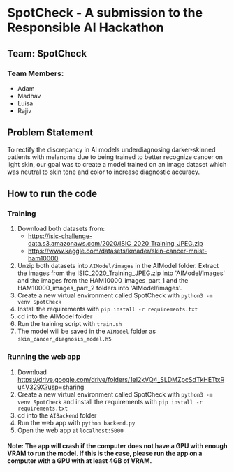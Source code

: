 # SpotCheck - A submission to the Responsible AI Hackathon
## Team: SpotCheck
### Team Members:
- Adam
- Madhav
- Luisa
- Rajiv

## Problem Statement
To rectify the discrepancy in AI models underdiagnosing darker-skinned patients with melanoma due to being trained to better recognize cancer on light skin, our goal was to create a model trained on an image dataset which was neutral to skin tone and color to increase diagnostic accuracy.
## How to run the code
### Training
1. Download both datasets from:
    - https://isic-challenge-data.s3.amazonaws.com/2020/ISIC_2020_Training_JPEG.zip
    - https://www.kaggle.com/datasets/kmader/skin-cancer-mnist-ham10000
2. Unzip both datasets into `AIModel/images` in the AIModel folder. Extract the images from the ISIC_2020_Training_JPEG.zip into 'AIModel/images' and the images from the HAM10000_images_part_1 and the HAM10000_images_part_2 folders into 'AIModel/images'.
3. Create a new virtual environment  called SpotCheck with `python3 -m venv SpotCheck`
4. Install the requirements with `pip install -r requirements.txt`
5. cd into the AIModel folder
6. Run the training script with `train.sh`
7. The model will be saved in the `AIModel` folder as `skin_cancer_diagnosis_model.h5`

### Running the web app
1. Download https://drive.google.com/drive/folders/1eI2kVQ4_SLDMZpcSdTkHETtxRu4V329X?usp=sharing
1. Create a new virtual environment called SpotCheck with `python3 -m venv SpotCheck` and install the requirements with `pip install -r requirements.txt`
2. cd into the `AIBackend` folder
3. Run the web app with `python backend.py`
4. Open the web app at `localhost:5000`

#### Note: The app will crash if the computer does not have a GPU with enough VRAM to run the model. If this is the case, please run the app on a computer with a GPU with at least 4GB of VRAM.